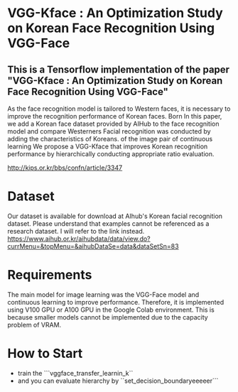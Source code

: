 # VGG-Kface : An Optimization Study on Korean Face Recognition Using VGG-Face
This is a Tensorflow implementation of the paper "VGG-Kface : An Optimization Study on Korean Face Recognition Using VGG-Face"
---
As the face recognition model is tailored to Western faces, it is necessary to improve the recognition performance of Korean faces. Born 
In this paper, we add a Korean face dataset provided by AIHub to the face recognition model and compare Westerners
Facial recognition was conducted by adding the characteristics of Koreans. of the image pair of continuous learning 
We propose a VGG-Kface that improves Korean recognition performance by hierarchically conducting appropriate ratio evaluation.

http://kips.or.kr/bbs/confn/article/3347
# Dataset
Our dataset is available for download at AIhub's Korean facial recognition dataset. Please understand that examples cannot be referenced as a research dataset. I will refer to the link instead.
https://www.aihub.or.kr/aihubdata/data/view.do?currMenu=&topMenu=&aihubDataSe=data&dataSetSn=83

# Requirements
The main model for image learning was the VGG-Face model and continuous learning to improve performance. Therefore, it is implemented using V100 GPU or A100 GPU in the Google Colab environment.
This is because smaller models cannot be implemented due to the capacity problem of VRAM.

# How to Start
- train the ```vggface_transfer_learnin_k``
- and you can evaluate hierarchy by ``set_decision_boundaryeeeeer```
